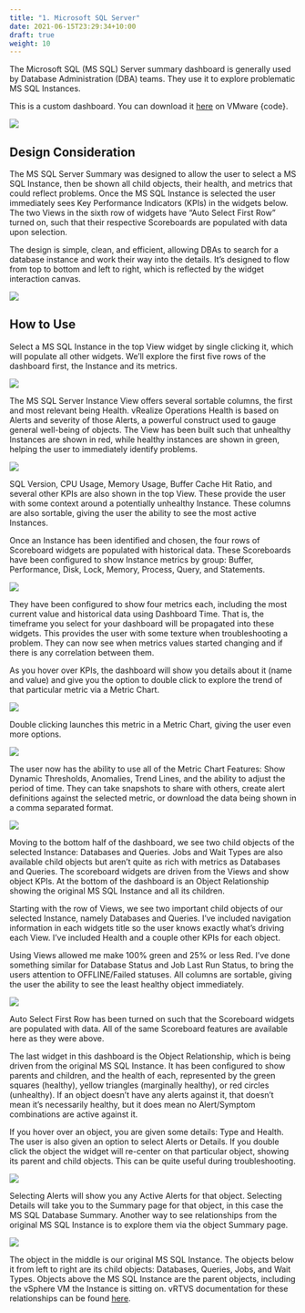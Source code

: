 ```yaml
---
title: "1. Microsoft SQL Server"
date: 2021-06-15T23:29:34+10:00
draft: true
weight: 10
---
```


The Microsoft SQL (MS SQL) Server summary dashboard is generally used by Database Administration (DBA) teams. They use it to explore problematic MS SQL Instances.

This is a custom dashboard. You can download it [here](https://code.vmware.com/samples?id=7580.) on VMware {code}.

![](3.8.1-fig-1.png)
 
## Design Consideration

The MS SQL Server Summary was designed to allow the user to select a MS SQL Instance, then be shown all child objects, their health, and metrics that could reflect problems. Once the MS SQL Instance is selected the user immediately sees Key Performance Indicators (KPIs) in the widgets below. The two Views in the sixth row of widgets have “Auto Select First Row” turned on, such that their respective Scoreboards are populated with data upon selection. 

The design is simple, clean, and efficient, allowing DBAs to search for a database instance and work their way into the details. It’s designed to flow from top to bottom and left to right, which is reflected by the widget interaction canvas.

![](3.8.1-fig-2.png)
 
## How to Use

Select a MS SQL Instance in the top View widget by single clicking it, which will populate all other widgets. We’ll explore the first five rows of the dashboard first, the Instance and its metrics.

![](3.8.1-fig-3.png)
 
The MS SQL Server Instance View offers several sortable columns, the first and most relevant being Health. vRealize Operations Health is based on Alerts and severity of those Alerts, a powerful construct used to gauge general well-being of objects. The View has been built such that unhealthy Instances are shown in red, while healthy instances are shown in green, helping the user to immediately identify problems.

![](3.8.1-fig-4.png)
 
SQL Version, CPU Usage, Memory Usage, Buffer Cache Hit Ratio, and several other KPIs are also shown in the top View. These provide the user with some context around a potentially unhealthy Instance. These columns are also sortable, giving the user the ability to see the most active Instances. 

Once an Instance has been identified and chosen, the four rows of Scoreboard widgets are populated with historical data. These Scoreboards have been configured to show Instance metrics by group: Buffer, Performance, Disk, Lock, Memory, Process, Query, and Statements.

![](3.8.1-fig-5.png)
 
They have been configured to show four metrics each, including the most current value and historical data using Dashboard Time. That is, the timeframe you select for your dashboard will be propagated into these widgets. This provides the user with some texture when troubleshooting a problem. They can now see when metrics values started changing and if there is any correlation between them.

As you hover over KPIs, the dashboard will show you details about it (name and value) and give you the option to double click to explore the trend of that particular metric via a Metric Chart.

![](3.8.1-fig-6.png)
 
Double clicking launches this metric in a Metric Chart, giving the user even more options.

![](3.8.1-fig-7.png)
 
The user now has the ability to use all of the Metric Chart Features: Show Dynamic Thresholds, Anomalies, Trend Lines, and the ability to adjust the period of time. They can take snapshots to share with others, create alert definitions against the selected metric, or download the data being shown in a comma separated format. 

![](3.8.1-fig-8.png)
 
Moving to the bottom half of the dashboard, we see two child objects of the selected Instance: Databases and Queries. Jobs and Wait Types are also available child objects but aren’t quite as rich with metrics as Databases and Queries. The scoreboard widgets are driven from the Views and show object KPIs. At the bottom of the dashboard is an Object Relationship showing the original MS SQL Instance and all its children. 

Starting with the row of Views, we see two important child objects of our selected Instance, namely Databases and Queries. I’ve included navigation information in each widgets title so the user knows exactly what’s driving each View. I’ve included Health and a couple other KPIs for each object. 

Using Views allowed me make 100% green and 25% or less Red. I’ve done something similar for Database Status and Job Last Run Status, to bring the users attention to OFFLINE/Failed statuses. All columns are sortable, giving the user the ability to see the least healthy object immediately.

![](3.8.1-fig-9.png)
 
Auto Select First Row has been turned on such that the Scoreboard widgets are populated with data. All of the same Scoreboard features are available here as they were above. 

The last widget in this dashboard is the Object Relationship, which is being driven from the original MS SQL Instance. It has been configured to show parents and children, and the health of each, represented by the green squares (healthy), yellow triangles (marginally healthy), or red circles (unhealthy). If an object doesn’t have any alerts against it, that doesn’t mean it’s necessarily healthy, but it does mean no Alert/Symptom combinations are active against it.

If you hover over an object, you are given some details: Type and Health. The user is also given an option to select Alerts or Details. If you double click the object the widget will re-center on that particular object, showing its parent and child objects. This can be quite useful during troubleshooting.

![](3.8.1-fig-10.png)
 
Selecting Alerts will show you any Active Alerts for that object. Selecting Details will take you to the Summary page for that object, in this case the MS SQL Database Summary. Another way to see relationships from the original MS SQL Instance is to explore them via the object Summary page.

![](3.8.1-fig-11.png)
 
The object in the middle is our original MS SQL Instance. The objects below it from left to right are its child objects: Databases, Queries, Jobs, and Wait Types. Objects above the MS SQL Instance are the parent objects, including the vSphere VM the Instance is sitting on. vRTVS documentation for these relationships can be found [here](https://docs.vmware.com/en/VMware-vRealize-True-Visibility-Suite/1.0/microsoft-sql-server/GUID-E83B417A-2E87-46E6-9827-DDF2E75D62D2.html).